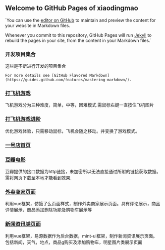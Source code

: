 ## Welcome to GitHub Pages of xiaodingmao

`You can use the [editor on GitHub](https://github.com/xiaodingmao/webProject/edit/master/README.md) to maintain and preview the content for your website in Markdown files.

Whenever you commit to this repository, GitHub Pages will run [Jekyll](https://jekyllrb.com/) to rebuild the pages in your site, from the content in your Markdown files.`

### 开发项目集合

这些是不断进行开发的项目集合

`For more details see [GitHub Flavored Markdown](https://guides.github.com/features/mastering-markdown/).`

### [打飞机游戏](https://xiaodingmao.github.io/webProject/打飞机小游戏实现/planeGame.html)

飞机游戏分为三种难度，简单，中等，困难模式.需鼠标右键一直按住飞机图片
### [打飞机游戏进阶](https://xiaodingmao.github.io/webProject/打飞机小游戏实现/index.html)
优化游戏体验，只需移动鼠标，飞机会随之移动。并变换了游戏模式。
### [一号店首页](https://xiaodingmao.github.io/webProject/一号店实战2.0/index.html)
### [豆瓣电影](https://xiaodingmao.github.io/webProject/AJAX的应用实例/豆瓣电影评分.html)
豆瓣提供的接口数据为http链接，未加密所以无法直接通过所附的链接获取数据。需将网页下载至本地才能看到效果.
### [外卖商家页面](http://taishi.store/foodSelling/dist/#/goods)
利用vue框架，仿饿了么页面样式，制作外卖商家展示页面。具有评论展示，商品详情展示，商品添加删除功能及购物车展示等
### [新闻资讯类页面](http://taishi.store/newsPage/dist/#/index.html)
利用vue框架，易源数据作为后台数据，mint-ui框架，制作新闻资讯展示页面。包括新闻，天气，地点，商品g购买及添加购物车，明星图片类展示页面
